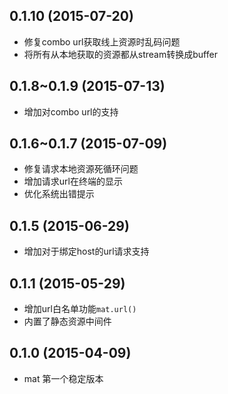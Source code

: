 ## 0.1.10 (2015-07-20)

+ 修复combo url获取线上资源时乱码问题
+ 将所有从本地获取的资源都从stream转换成buffer

## 0.1.8~0.1.9 (2015-07-13)
  
+ 增加对combo url的支持

## 0.1.6~0.1.7 (2015-07-09)
  
+ 修复请求本地资源死循环问题
+ 增加请求url在终端的显示
+ 优化系统出错提示

## 0.1.5 (2015-06-29)

+ 增加对于绑定host的url请求支持

## 0.1.1 (2015-05-29)
  
+ 增加url白名单功能`mat.url()`
+ 内置了静态资源中间件

## 0.1.0 (2015-04-09)
  
+ mat 第一个稳定版本
